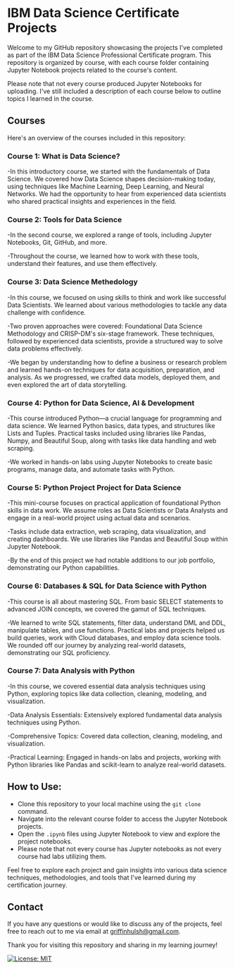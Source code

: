 # IBM Data Science Certificate Projects

Welcome to my GitHub repository showcasing the projects I've completed as part of the IBM Data Science Professional Certificate program. This repository is organized by course, with each course folder containing Jupyter Notebook projects related to the course's content.

Please note that not every course produced Jupyter Notebooks for uploading. I've still included a description of each course below to outline topics I learned in the course.

## Courses 

Here's an overview of the courses included in this repository:

### Course 1: What is Data Science? 

-In this introductory course, we started with the fundamentals of Data Science. We covered how Data Science shapes decision-making today, using techniques like Machine Learning, Deep Learning, and Neural Networks. We had the opportunity to hear from experienced data scientists who shared practical insights and experiences in the field.

### Course 2: Tools for Data Science

-In the second course, we explored a range of tools, including Jupyter Notebooks, Git, GitHub, and more.

-Throughout the course, we learned how to work with these tools, understand their features, and use them effectively.

### Course 3: Data Science Methedology

-In this course, we focused on using skills to think and work like successful Data Scientists. We learned about various methodologies to tackle any data challenge with confidence.

-Two proven approaches were covered: Foundational Data Science Methodology and CRISP-DM's six-stage framework. These techniques, followed by experienced data scientists, provide a structured way to solve data problems effectively.

-We began by understanding how to define a business or research problem and learned hands-on techniques for data acquisition, preparation, and analysis. As we progressed, we crafted data models, deployed them, and even explored the art of data storytelling.

### Course 4: Python for Data Science, AI & Development

-This course introduced Python—a crucial language for programming and data science. We learned Python basics, data types, and structures like Lists and Tuples. Practical tasks included using libraries like Pandas, Numpy, and Beautiful Soup, along with tasks like data handling and web scraping.

-We worked in hands-on labs using Jupyter Notebooks to create basic programs, manage data, and automate tasks with Python.

### Course 5: Python Project Project for Data Science

-This mini-course focuses on practical application of foundational Python skills in data work. We assume roles as Data Scientists or Data Analysts and engage in a real-world project using actual data and scenarios.

-Tasks include data extraction, web scraping, data visualization, and creating dashboards. We use libraries like Pandas and Beautiful Soup within Jupyter Notebook.

-By the end of this project we had notable additions to our job portfolio, demonstrating our Python capabilities.

### Course 6: Databases & SQL for Data Science with Python

-This course is all about mastering SQL. From basic SELECT statements to advanced JOIN concepts, we covered the gamut of SQL techniques.

-We learned to write SQL statements, filter data, understand DML and DDL, manipulate tables, and use functions. Practical labs and projects helped us build queries, work with Cloud databases, and employ data science tools. We rounded off our journey by analyzing real-world datasets, demonstrating our SQL proficiency.

### Course 7: Data Analysis with Python

-In this course, we covered essential data analysis techniques using Python, exploring topics like data collection, cleaning, modeling, and visualization. 

-Data Analysis Essentials: Extensively explored fundamental data analysis techniques using Python.

-Comprehensive Topics: Covered data collection, cleaning, modeling, and visualization.

-Practical Learning: Engaged in hands-on labs and projects, working with Python libraries like Pandas and scikit-learn to analyze real-world datasets.

## How to Use:

- Clone this repository to your local machine using the `git clone` command.
- Navigate into the relevant course folder to access the Jupyter Notebook projects.
- Open the `.ipynb` files using Jupyter Notebook to view and explore the project notebooks.
- Please note that not every course has Jupyter notebooks as not every course had labs utilizing them.

Feel free to explore each project and gain insights into various data science techniques, methodologies, and tools that I've learned during my certification journey.

## Contact

If you have any questions or would like to discuss any of the projects, feel free to reach out to me via email at [griffinhulsh@gmail.com](mailto:griffinhulsh@gmail.com).

Thank you for visiting this repository and sharing in my learning journey!

[![License: MIT](https://img.shields.io/badge/License-MIT-yellow.svg)](https://opensource.org/licenses/MIT)
